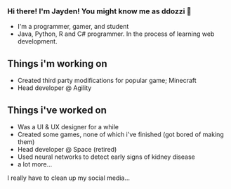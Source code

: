 ### Hi there! I'm Jayden! You might know me as ddozzi 👋

* I'm a programmer, gamer, and student 
* Java, Python, R and C# programmer. In the process of learning web development.

## Things i'm working on
* Created third party modifications for popular game; Minecraft
* Head developer @ Agility

## Things i've worked on 
* Was a UI & UX designer for a while
* Created some games, none of which i've finished (got bored of making them)
* Head developer @ Space (retired)
* Used neural networks to detect early signs of kidney disease
* a lot more...

I really have to clean up my social media...



